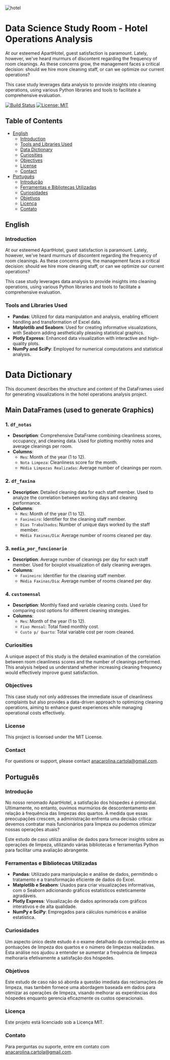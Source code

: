 ![hotel](https://github.com/anacartola/estudohotel/assets/136506553/0ab5a94c-3ec6-429b-8c53-c5e843adfaf9)
# Data Science Study Room - Hotel Operations Analysis
At our esteemed ApartHotel, guest satisfaction is paramount. Lately, however, we've heard murmurs of discontent regarding the frequency of room cleanings. As these concerns grow, the management faces a critical decision: should we hire more cleaning staff, or can we optimize our current operations?

This case study leverages data analysis to provide insights into cleaning operations, using various Python libraries and tools to facilitate a comprehensive evaluation.

[![Build Status](https://img.shields.io/badge/build-passing-brightgreen)](#)
[![License: MIT](https://img.shields.io/badge/License-MIT-blue.svg)](#)

## Table of Contents
- [English](#english)
  - [Introduction](#introduction)
  - [Tools and Libraries Used](#tools-and-libraries-used)
  - [Data Dictionary](#data-dictionary)
  - [Curiosities](#curiosities)
  - [Objectives](#objectives)
  - [License](#license)
  - [Contact](#contact)
- [Português](#português)
  - [Introdução](#introdução)
  - [Ferramentas e Bibliotecas Utilizadas](#ferramentas-e-bibliotecas-utilizadas)
  - [Curiosidades](#curiosidades)
  - [Objetivos](#objetivos)
  - [Licença](#licença)
  - [Contato](#contato)

## English

### Introduction

At our esteemed ApartHotel, guest satisfaction is paramount. Lately, however, we've heard murmurs of discontent regarding the frequency of room cleanings. As these concerns grow, the management faces a critical decision: should we hire more cleaning staff, or can we optimize our current operations?

This case study leverages data analysis to provide insights into cleaning operations, using various Python libraries and tools to facilitate a comprehensive evaluation.

### Tools and Libraries Used

- **Pandas**: Utilized for data manipulation and analysis, enabling efficient handling and transformation of Excel data.
- **Matplotlib and Seaborn**: Used for creating informative visualizations, with Seaborn adding aesthetically pleasing statistical graphics.
- **Plotly Express**: Enhanced data visualization with interactive and high-quality plots.
- **NumPy and SciPy**: Employed for numerical computations and statistical analysis.

# Data Dictionary

This document describes the structure and content of the DataFrames used for generating visualizations in the hotel operations analysis project.

## Main DataFrames (used to generate Graphics)

### 1. `df_notas`
- **Description**: Comprehensive DataFrame combining cleanliness scores, occupancy, and cleaning data. Used for plotting monthly notes and average cleanings per room.
- **Columns**:
  - `Mes`: Month of the year (1 to 12).
  - `Nota Limpeza`: Cleanliness score for the month.
  - `Média Limpezas Realizadas`: Average number of cleanings per room.

### 2. `df_faxina`
- **Description**: Detailed cleaning data for each staff member. Used to analyze the correlation between working days and cleaning performance.
- **Columns**:
  - `Mes`: Month of the year (1 to 12).
  - `Faxineiro`: Identifier for the cleaning staff member.
  - `Dias Trabalhados`: Number of unique days worked by the staff member.
  - `Média Faxinas/Dia`: Average number of rooms cleaned per day.

### 3. `media_por_funcionario`
- **Description**: Average number of cleanings per day for each staff member. Used for boxplot visualization of daily cleaning averages.
- **Columns**:
  - `Faxineiro`: Identifier for the cleaning staff member.
  - `Média Faxinas/Dia`: Average number of rooms cleaned per day.

### 4. `customensal`
- **Description**: Monthly fixed and variable cleaning costs. Used for comparing cost options for different cleaning strategies.
- **Columns**:
  - `Mes`: Month of the year (1 to 12).
  - `Fixo Mensal`: Total fixed monthly cost.
  - `Custo p/ Quarto`: Total variable cost per room cleaned.

### Curiosities

A unique aspect of this study is the detailed examination of the correlation between room cleanliness scores and the number of cleanings performed. This analysis helped us understand whether increasing cleaning frequency would effectively improve guest satisfaction.

### Objectives

This case study not only addresses the immediate issue of cleanliness complaints but also provides a data-driven approach to optimizing cleaning operations, aiming to enhance guest experiences while managing operational costs effectively.

### License

This project is licensed under the MIT License.

### Contact

For questions or support, please contact [anacarolina.cartola@gmail.com](mailto:anacarolina.cartola@gmail.com).

## Português

### Introdução

No nosso renomado ApartHotel, a satisfação dos hóspedes é primordial. Ultimamente, no entanto, ouvimos murmúrios de descontentamento em relação à frequência das limpezas dos quartos. À medida que essas preocupações crescem, a administração enfrenta uma decisão crítica: devemos contratar mais funcionários para limpeza ou podemos otimizar nossas operações atuais?

Este estudo de caso utiliza análise de dados para fornecer insights sobre as operações de limpeza, utilizando várias bibliotecas e ferramentas Python para facilitar uma avaliação abrangente.

### Ferramentas e Bibliotecas Utilizadas

- **Pandas**: Utilizado para manipulação e análise de dados, permitindo o tratamento e a transformação eficiente de dados do Excel.
- **Matplotlib e Seaborn**: Usados para criar visualizações informativas, com o Seaborn adicionando gráficos estatísticos esteticamente agradáveis.
- **Plotly Express**: Visualização de dados aprimorada com gráficos interativos e de alta qualidade.
- **NumPy e SciPy**: Empregados para cálculos numéricos e análise estatística.

### Curiosidades

Um aspecto único deste estudo é o exame detalhado da correlação entre as pontuações de limpeza dos quartos e o número de limpezas realizadas. Esta análise nos ajudou a entender se aumentar a frequência de limpeza melhoraria efetivamente a satisfação dos hóspedes.

### Objetivos

Este estudo de caso não só aborda a questão imediata das reclamações de limpeza, mas também fornece uma abordagem baseada em dados para otimizar as operações de limpeza, visando melhorar as experiências dos hóspedes enquanto gerencia eficazmente os custos operacionais.

### Licença

Este projeto está licenciado sob a Licença MIT.

### Contato

Para perguntas ou suporte, entre em contato com [anacarolina.cartola@gmail.com](mailto:anacarolina.cartola@gmail.com).

